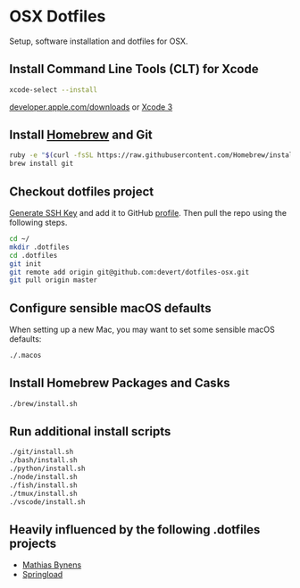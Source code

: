 # OSX Dotfiles

Setup, software installation and dotfiles for OSX.

## Install Command Line Tools (CLT) for Xcode

```sh
xcode-select --install
```

[developer.apple.com/downloads](https://developer.apple.com/downloads) or [Xcode 3](https://itunes.apple.com/us/app/xcode/id497799835)

## Install [Homebrew](http://brew.sh/) and Git

```sh
ruby -e "$(curl -fsSL https://raw.githubusercontent.com/Homebrew/install/master/install)"
brew install git
```

## Checkout dotfiles project

[Generate SSH Key](https://help.github.com/articles/connecting-to-github-with-ssh/) and add it to GitHub [profile](https://github.com/settings/keys). Then pull the repo using the following steps.

```sh
cd ~/
mkdir .dotfiles
cd .dotfiles
git init
git remote add origin git@github.com:devert/dotfiles-osx.git
git pull origin master
```

## Configure sensible macOS defaults

When setting up a new Mac, you may want to set some sensible macOS defaults:

```sh
./.macos
```

## Install Homebrew Packages and Casks

```sh
./brew/install.sh
```

## Run additional install scripts

```sh
./git/install.sh
./bash/install.sh
./python/install.sh
./node/install.sh
./fish/install.sh
./tmux/install.sh
./vscode/install.sh
```

## Heavily influenced by the following .dotfiles projects

* [Mathias Bynens](https://github.com/mathiasbynens/dotfiles)
* [Springload](https://github.com/springload/dotfiles)
